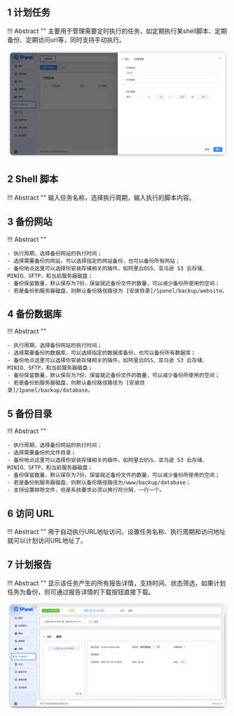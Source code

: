 ## 1 计划任务

!!! Abstract ""
    主要用于管理需要定时执行的任务，如定期执行某shell脚本、定期备份、定期访问url等，同时支持手动执行。

![img.png](../img/cronjobs/cronjob_create.png)

## 2 Shell 脚本

!!! Abstract ""
    输入任务名称，选择执行周期，输入执行的脚本内容。

## 3 备份网站

!!! Abstract ""

    - 执行周期，选择备份网站的执行时间；
    - 选择需要备份的网站，可以选择指定的网站备份，也可以备份所有网站；
    - 备份地点这里可以选择你安装存储相关的插件。如阿里云OSS、亚马逊 S3 云存储、MINIO、SFTP，和当前服务器磁盘；
    - 备份保留数量，默认保存为7份，保留就近备份文件的数量，可以减少备份所使用的空间；
    - 若是备份到服务器磁盘，则默认备份路径路径为 [安装目录]/1panel/backup/website。

## 4 备份数据库

!!! Abstract ""

    - 执行周期，选择备份网站的执行时间；
    - 选择需要备份的数据库，可以选择指定的数据库备份，也可以备份所有数据库；
    - 备份地点这里可以选择你安装存储相关的插件。如阿里云OSS、亚马逊 S3 云存储、MINIO、SFTP，和当前服务器磁盘；
    - 备份保留数量，默认保存为7份，保留就近备份文件的数量，可以减少备份所使用的空间；
    - 若是备份到服务器磁盘，则默认备份路径路径为 [安装目录]/1panel/backup/database。

## 5 备份目录

!!! Abstract ""

    - 执行周期，选择备份网站的执行时间；
    - 选择需要备份的文件目录；
    - 备份地点这里可以选择你安装存储相关的插件。如阿里云OSS、亚马逊 S3 云存储、MINIO、SFTP，和当前服务器磁盘；
    - 备份保留数量，默认保存为7份，保留就近备份文件的数量，可以减少备份所使用的空间；
    - 若是备份到服务器磁盘，则默认备份路径路径为/www/backup/database；
    - 支持设置排除文件，但是系统要求必须以换行符分隔，一行一个。

## 6 访问 URL

!!! Abstract ""
    用于自动执行URL地址访问，设置任务名称、执行周期和访问地址就可以计划访问URL地址了。

## 7 计划报告

!!! Abstract ""
    显示该任务产生的所有报告详情，支持时间、状态筛选，如果计划任务为备份，则可通过报告详情的下载按钮直接下载。

![img.png](../img/cronjobs/cronjob_record.png)
